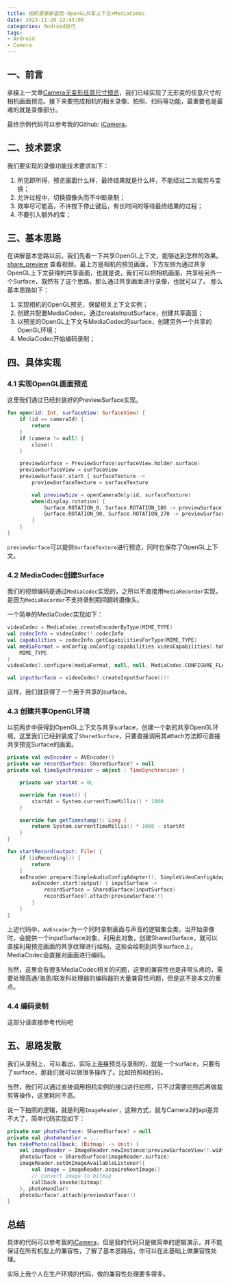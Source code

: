 ```yaml
---
title: 相机录像新姿势-OpenGL共享上下文+MediaCodec
date: 2023-11-20 22:43:00
categories: Android技巧
tags:
- Android
- Camera
---
```


## 一、前言
承接上一文章[Camera无变形任意尺寸预览](https://boybeak.github.io/2023/11/12/2023-11-12-Camera%E6%97%A0%E5%8F%98%E5%BD%A2%E4%BB%BB%E6%84%8F%E5%B0%BA%E5%AF%B8%E9%A2%84%E8%A7%88/)，我们已经实现了无形变的任意尺寸的相机画面预览。接下来要完成相机的相关录像、拍照、扫码等功能，最重要也是最难的就是录像部分。

最终示例代码可以参考我的Github: [iCamera](https://github.com/boybeak/iCamera)。

## 二、技术要求
我们要实现的录像功能技术要求如下：
1. 所见即所得，预览画面什么样，最终结果就是什么样，不能经过二次裁剪与变换；
2. 允许过程中，切换摄像头而不中断录制；
3. 效率尽可能高，不许按下停止键后，有长时间的等待最终结果的过程；
4. 不要引入额外的库；

## 三、基本思路
在讲解基本思路以前，我们先看一下共享OpenGL上下文，能够达到怎样的效果。
[share_preview](https://github.com/boybeak/iCamera/assets/6696502/94bec530-4e54-4c41-9ce2-638b163fff60)
查看视频，最上方是相机的预览画面，下方左侧为通过共享OpenGL上下文获得的共享画面，也就是说，我们可以把相机画面，共享给另外一个Surface，既然有了这个思路，那么通过共享画面进行录像，也就可以了。
那么基本思路如下：
1. 实现相机的OpenGL预览，保留相关上下文实例；
2. 创建并配置MediaCodec，通过createInputSurface，创建共享画面；
3. 以预览的OpenGL上下文与MediaCodec的surface，创建另外一个共享的OpenGL环境；
4. MediaCodec开始编码录制；

## 四、具体实现
### 4.1 实现OpenGL画面预览
这里我们通过已经封装好的PreviewSurface实现。
```kotlin
fun open(id: Int, surfaceView: SurfaceView) {
    if (id == cameraId) {
        return
    }
    if (camera != null) {
        close()
    }

    previewSurface = PreviewSurface(surfaceView.holder.surface)
    previewSurfaceView = surfaceView
    previewSurface?.start { surfaceTexture ->
        previewSurfaceTexture = surfaceTexture

        val previewSize = openCameraOnly(id, surfaceTexture)
        when(display.rotation) {
            Surface.ROTATION_0, Surface.ROTATION_180 -> previewSurface?.setInputSize(previewSize.height, previewSize.width)
            Surface.ROTATION_90, Surface.ROTATION_270 -> previewSurface?.setInputSize(previewSize.width, previewSize.height)
        }
    }
}
```
`previewSurface`可以提供`SurfaceTexture`进行预览，同时也保存了OpenGL上下文。

### 4.2 MediaCodec创建Surface
我们的视频编码是通过`MediaCodec`实现的，之所以不直接用`MediaRecorder`实现，是因为`MediaRecorder`不支持录制期间翻转摄像头。

一个简单的MediaCodec实现如下：
```kotlin
videoCodec = MediaCodec.createEncoderByType(MIME_TYPE)
val codecInfo = videoCodec!!.codecInfo
val capabilities = codecInfo.getCapabilitiesForType(MIME_TYPE)
val mediaFormat = onConfig.onConfig(capabilities.videoCapabilities).toMediaFormat(
    MIME_TYPE
)
videoCodec?.configure(mediaFormat, null, null, MediaCodec.CONFIGURE_FLAG_ENCODE)

val inputSurface = videoCodec?.createInputSurface()!!
```
这样，我们就获得了一个用于共享的surface。

### 4.3 创建共享OpenGL环境
以前两步中获得到OpenGL上下文与共享surface，创建一个新的共享OpenGL环境，这里我们已经封装成了`SharedSurface`，只要直接调用其attach方法即可直接共享预览Surface的画面。
```kotlin
private val avEncoder = AVEncoder()
private var recordSurface: SharedSurface? = null
private val timeSynchronizer = object : TimeSynchronizer {

    private var startAt = 0L

    override fun reset() {
        startAt = System.currentTimeMillis() * 1000
    }

    override fun getTimestamp(): Long {
        return System.currentTimeMillis() * 1000 - startAt
    }
}

fun startRecord(output: File) {
    if (isRecording()) {
        return
    }
    avEncoder.prepare(SimpleAudioConfigAdapter(), SimpleVideoConfigAdapter(Size(previewSurfaceView!!.width, previewSurfaceView!!.height)), timeSynchronizer) {
        avEncoder.start(output) { inputSurface ->
            recordSurface = SharedSurface(inputSurface)
            recordSurface?.attach(previewSurface!!)
        }
    }
}
```
上述代码中，`AVEncoder`为一个同时录制画面与声音的逻辑集合类，当开始录像时，会提供一个inputSurface对象，利用此对象，创建SharedSurface，就可以直接利用预览画面的共享纹理进行绘制，这些会绘制到共享surface上，MediaCodec会直接对画面进行编码。

当然，这里会有很多MediaCodec相关的问题，这里的兼容性也是非常头疼的，需要处理高通/海思/联发科处理器的编码器的大量兼容性问题，但是这不是本文的重点。

### 4.4 编码录制
这部分请直接参考代码吧

## 五、思路发散
我们从录制上，可以看出，实际上连接预览与录制的，就是一个surface，只要有了surface，那我们就可以做很多操作了。比如拍照和扫码。

当然，我们可以通过直接调用相机实例的接口进行拍照，只不过需要拍照后再做裁剪等操作，这里耗时不高。

说一下拍照的逻辑，就是利用`ImageReader`，这种方式，就与Camera2的api差异不大了，简单代码实现如下：
```kotlin
private var photoSurface: SharedSurface? = null
private val photoHandler = ...
fun takePhoto(callback: (Bitmap) -> Unit) {
    val imageReader = ImageReader.newInstance(previewSurfaceView!!.width, previewSurfaceView!!.height, PixelFormat.RGBA_8888, 1)
    photoSurface = SharedSurface(imageReader.surface)
    imageReader.setOnImageAvailableListener({
        val image = imageReader.acquireNextImage()
        // convert image to bitmap
        callback.invoke(bitmap)
    }, photoHandler)
    photoSurface?.attach(previewSurface!!)
}
```

## 总结
具体的代码可以参考我的[iCamera](https://github.com/boybeak/iCamera)，但是我的代码只是做简单的逻辑演示，并不能保证在所有机型上的兼容性，了解了基本思路后，你可以在此基础上做兼容性处理。

实际上我个人在生产环境的代码，做的兼容性处理要多得多。